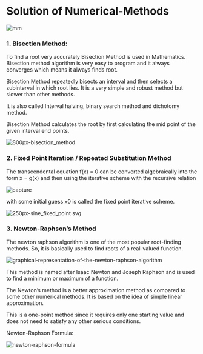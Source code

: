 # Solution of Numerical-Methods

![mm](https://user-images.githubusercontent.com/37344605/48907043-8e9aa180-ee90-11e8-8e4c-a6e3097b0c0e.jpg)



### 1. Bisection Method:

To find a root very accurately Bisection Method is used in Mathematics. Bisection method algorithm is very easy to program and it always converges which means it always finds root.

Bisection Method repeatedly bisects an interval and then selects a subinterval in which root lies. It is a very simple and robust method but slower than other methods.

It is also called Interval halving, binary search method and dichotomy method.

Bisection Method calculates the root by first calculating the mid point of the given interval end points.

![800px-bisection_method](https://user-images.githubusercontent.com/37344605/48907652-4c725f80-ee92-11e8-8b2d-e73cac3e97dd.png)






### 2. Fixed Point Iteration / Repeated Substitution Method

The transcendental equation f(x) = 0 can be converted algebraically into the form x = g(x) and then using the iterative scheme with the recursive relation 

![capture](https://user-images.githubusercontent.com/37344605/48908814-9f014b00-ee95-11e8-93ed-90e46fddb11c.PNG)



with some initial guess x0  is called the fixed point iterative scheme.


![250px-sine_fixed_point svg](https://user-images.githubusercontent.com/37344605/48907829-dae6e100-ee92-11e8-8166-20c3f71cadc8.png)





### 3.  Newton-Raphson’s Method
The newton raphson algorithm is one of the most popular root-finding methods. So, it is basically used to find roots of a real-valued function.


![graphical-representation-of-the-newton-raphson-algorithm](https://user-images.githubusercontent.com/37344605/48908155-b808fc80-ee93-11e8-9e2e-0875283b8232.png)



This method is named after Isaac Newton and Joseph Raphson and is used to find a minimum or maximum of a function.

The Newton’s method is a better approximation method as compared to some other numerical methods. It is based on the idea of simple linear approximation.

This is a one-point method since it requires only one starting value and does not need to satisfy any other serious conditions.

  Newton-Raphson Formula:

   ![newton-raphson-formula](https://user-images.githubusercontent.com/37344605/48908165-bb03ed00-ee93-11e8-8b2c-824769d95b42.png)






